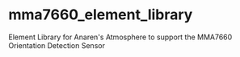 # mma7660_element_library
Element Library for Anaren's Atmosphere to support the MMA7660 Orientation Detection Sensor
